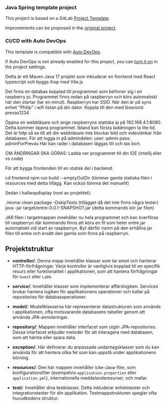 ### Java Spring template project

This project is based on a GitLab [Project Template](https://docs.gitlab.com/ee/gitlab-basics/create-project.html).

Improvements can be proposed in the [original project](https://gitlab.com/gitlab-org/project-templates/spring).

### CI/CD with Auto DevOps

This template is compatible with [Auto DevOps](https://docs.gitlab.com/ee/topics/autodevops/).

If Auto DevOps is not already enabled for this project, you can [turn it on](https://docs.gitlab.com/ee/topics/autodevops/#enabling-auto-devops) in the project settings.

Detta är ett Maven Java 17 projekt som inkluderar en frontend med React typescript och byggs ihop med Vite.js

Det finns en databas kopplad till programmet som befinner sig i en raspberry pi.
Programmet finns redan på raspberryn och körs automatiskt när den startar (tar en minut).
Raspberryn har SSID. När den är på syns enhet "Philip" i wifi listan på din dator.
Koppla till den med lösenord: prevas1234

Öppna en webbläsare och ange raspberryns statiska ip på 192.168.4.1:8080. Detta kommer öppna programmet.
Ibland kan första laddningen ta lite tid. Det är http så se till att din webbläsare inte blockar bild
och videolänkar från databasen.
För att logga in på admindelen:
user: admin
pass: adminForPrevas
Här kan rader i databasen läggas till och tas bort.


OM ÄNDRINGAR SKA GÖRAS:
Ladda ner programmet till din IDE (intellij eller vs code)

För att bygga frontenden till en statisk del i backend:

cd frontend
npm run build --emptyOutDir  (tömmer gamla statiska filen i resources med detta tillägg. Kan ocksö tömma det manuellt)

Sedan i hallwaydisplay (root av projektet):

./mvnw clean package -DskipTests  (tillägget då det inte finns några tester)
java -jar target/entre-0.0.1-SNAPSHOT.jar  (detta kommando kör jar filen)

JAR filen i targetmappen innehåller nu hela programmet och kan överföras till raspberryn där kommando finns
att köra en fil som heter entre.jar automatiskt vid start av raspberryn. Byt därför namn på den erhållna
jar filen till entre och ersätt den gamla som finns på raspberryn.



## Projektstruktur

- **controller/**: Denna mapp innehåller klasser som tar emot och hanterar HTTP-förfrågningar. Varje kontroller är vanligtvis kopplad till en specifik resurs eller funktionalitet i applikationen, som att hantera förfrågningar för `Guest` eller `Labb`.

- **service/**: Innehåller klasser som implementerar affärslogiken. Services brukar hantera logiken för applikationens operationer och kallar på repositories för databasoperationer.

- **model/**: Modellklasserna här representerar datastrukturen som används i applikationen, ofta motsvarande databasens tabeller genom att använda JPA-annoteringar.

- **repository/**: Mappen innehåller interfacet som utgör JPA-repositories. Dessa interfacet erbjuder metoder för att interagera med databasen, som att hämta eller spara data.

- **exception/**: Här definierar du anpassade undantagsklasser som du kan använda för att hantera olika fel som kan uppstå under applikationens körning.

- **resources/**: Den här mappen innehåller icke-Java-filer, som konfigurationsfiler (exempelvis `application.properties` eller `application.yml`), internationella meddelanderesurser, och mallar.

- **test/**: Innehåller dina testklasser. Detta inkluderar enhetstester och integrationstester för din applikation. Testmappstrukturen speglar ofta huvudkodens struktur.
